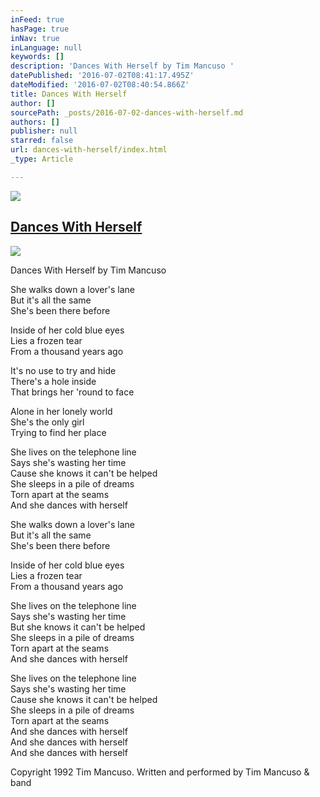```yaml
---
inFeed: true
hasPage: true
inNav: true
inLanguage: null
keywords: []
description: 'Dances With Herself by Tim Mancuso '
datePublished: '2016-07-02T08:41:17.495Z'
dateModified: '2016-07-02T08:40:54.866Z'
title: Dances With Herself
author: []
sourcePath: _posts/2016-07-02-dances-with-herself.md
authors: []
publisher: null
starred: false
url: dances-with-herself/index.html
_type: Article

---
```

![](https://the-grid-user-content.s3-us-west-2.amazonaws.com/ebe199e8-c63c-4482-a3be-00eceb9516d9.jpg)

## [Dances With Herself][0]
![](https://the-grid-user-content.s3-us-west-2.amazonaws.com/c39e74a4-73f6-4ff8-9b18-8e96ab593bc0.jpg)

Dances With Herself by Tim Mancuso 

She walks down a lover's lane   
But it's all the same   
She's been there before 

Inside of her cold blue eyes   
Lies a frozen tear   
From a thousand years ago 

It's no use to try and hide   
There's a hole inside   
That brings her 'round to face 

Alone in her lonely world   
She's the only girl   
Trying to find her place 

She lives on the telephone line   
Says she's wasting her time   
Cause she knows it can't be helped   
She sleeps in a pile of dreams   
Torn apart at the seams   
And she dances with herself 

She walks down a lover's lane   
But it's all the same   
She's been there before 

Inside of her cold blue eyes   
Lies a frozen tear   
From a thousand years ago 

She lives on the telephone line   
Says she's wasting her time   
But she knows it can't be helped   
She sleeps in a pile of dreams   
Torn apart at the seams   
And she dances with herself 

She lives on the telephone line   
Says she's wasting her time   
Cause she knows it can't be helped   
She sleeps in a pile of dreams   
Torn apart at the seams   
And she dances with herself   
And she dances with herself   
And she dances with herself 

Copyright 1992 Tim Mancuso. Written and performed by Tim Mancuso & band

[0]: https://www.reverbnation.com/steadfast/song/4059077-dances-with-herself